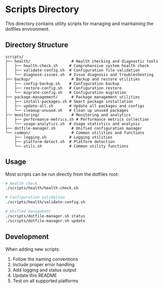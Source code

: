 # Scripts Directory

This directory contains utility scripts for managing and maintaining the dotfiles environment.

## Directory Structure

```
scripts/
├── health/                  # Health checking and diagnostic tools
│   ├── health-check.sh     # Comprehensive system health check
│   ├── validate-config.sh  # Configuration file validation
│   └── diagnose-issues.sh  # Issue diagnosis and troubleshooting
├── backup/                  # Backup and restore utilities
│   ├── config-backup.sh    # Configuration backup
│   ├── restore-config.sh   # Configuration restore
│   └── migrate-config.sh   # Configuration migration
├── package-management/      # Package management utilities
│   ├── install-packages.sh # Smart package installation
│   ├── update-all.sh       # Update all packages and configs
│   └── cleanup-unused.sh   # Clean up unused packages
├── monitoring/              # Monitoring and analytics
│   ├── performance-metrics.sh # Performance metrics collection
│   └── usage-analytics.sh  # Usage statistics and analysis
├── dotfile-manager.sh       # Unified configuration manager
└── common/                  # Common utilities and functions
    ├── logging.sh          # Logging utilities
    ├── platform-detect.sh  # Platform detection
    └── utils.sh            # Common utility functions
```

## Usage

Most scripts can be run directly from the dotfiles root:

```bash
# Health check
./scripts/health/health-check.sh

# Configuration validation
./scripts/health/validate-config.sh

# Unified management
./scripts/dotfile-manager.sh status
./scripts/dotfile-manager.sh update
```

## Development

When adding new scripts:
1. Follow the naming conventions
2. Include proper error handling
3. Add logging and status output
4. Update this README
5. Test on all supported platforms